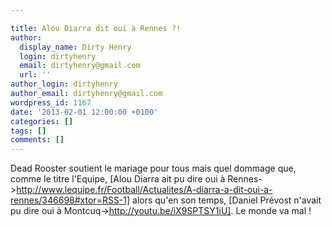 ```yaml
---

title: Alou Diarra dit oui à Rennes ?!
author:
  display_name: Dirty Henry
  login: dirtyhenry
  email: dirtyhenry@gmail.com
  url: ''
author_login: dirtyhenry
author_email: dirtyhenry@gmail.com
wordpress_id: 1167
date: '2013-02-01 12:00:00 +0100'
categories: []
tags: []
comments: []
---
```

Dead Rooster soutient le mariage pour tous mais quel dommage que, comme le titre l'Equipe, [Alou Diarra ait pu dire oui à Rennes->http://www.lequipe.fr/Football/Actualites/A-diarra-a-dit-oui-a-rennes/346698#xtor=RSS-1] alors qu'en son temps, [Daniel Prévost n'avait pu dire oui à Montcuq->http://youtu.be/iX9SPTSY1iU]. Le monde va mal !
